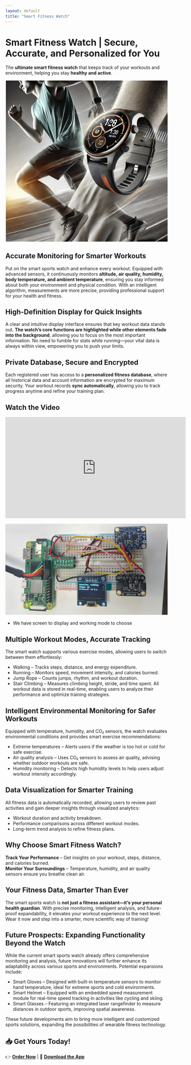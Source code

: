 ```yaml
---
layout: default
title: "Smart Fitness Watch"
---
```

# Smart Fitness Watch | Secure, Accurate, and Personalized for You
The **ultimate smart fitness watch** that keeps track of your workouts and environment, helping you stay **healthy and active**.

![Smartwatch Display](images/smartwatch_display.jpg)

## Accurate Monitoring for Smarter Workouts
Put on the smart sports watch and enhance every workout. Equipped with advanced sensors, it continuously monitors **altitude, air quality, humidity, body temperature, and ambient temperature**, ensuring you stay informed about both your environment and physical condition. With an intelligent algorithm, measurements are more precise, providing professional support for your health and fitness.

## High-Definition Display for Quick Insights
A clear and intuitive display interface ensures that key workout data stands out. **The watch’s core functions are highlighted while other elements fade into the background**, allowing you to focus on the most important information. No need to fumble for stats while running—your vital data is always within view, empowering you to push your limits.

## Private Database, Secure and Encrypted
Each registered user has access to a **personalized fitness database**, where all historical data and account information are encrypted for maximum security. Your workout records **sync automatically**, allowing you to track progress anytime and refine your training plan.

## Watch the Video
<iframe width="560" height="315" src="https://www.youtube.com/test" frameborder="0" allowfullscreen></iframe>

![Smartwatch Display](images/raspi.jpg)
- We have screen to display and working mode to choose

## Multiple Workout Modes, Accurate Tracking
The smart watch supports various exercise modes, allowing users to switch between them effortlessly:

- Walking – Tracks steps, distance, and energy expenditure.
- Running – Monitors speed, movement intensity, and calories burned.
- Jump Rope – Counts jumps, rhythm, and workout duration.
- Stair Climbing – Measures climbing height, stride, and time spent.
All workout data is stored in real-time, enabling users to analyze their performance and optimize training strategies.

## Intelligent Environmental Monitoring for Safer Workouts
Equipped with temperature, humidity, and CO₂ sensors, the watch evaluates environmental conditions and provides smart exercise recommendations:

- Extreme temperatures – Alerts users if the weather is too hot or cold for safe exercise.
- Air quality analysis – Uses CO₂ sensors to assess air quality, advising whether outdoor workouts are safe.
- Humidity monitoring – Detects high humidity levels to help users adjust workout intensity accordingly.

## Data Visualization for Smarter Training
All fitness data is automatically recorded, allowing users to review past activities and gain deeper insights through visualized analytics:

- Workout duration and activity breakdown.
- Performance comparisons across different workout modes.
- Long-term trend analysis to refine fitness plans.

## Why Choose Smart Fitness Watch?
**Track Your Performance** – Get insights on your workout, steps, distance, and calories burned.  
**Monitor Your Surroundings** – Temperature, humidity, and air quality sensors ensure you breathe clean air.  

## Your Fitness Data, Smarter Than Ever
The smart sports watch is **not just a fitness assistant—it’s your personal health guardian**. With precise monitoring, intelligent analysis, and future-proof expandability, it elevates your workout experience to the next level. Wear it now and step into a smarter, more scientific way of training!

## Future Prospects: Expanding Functionality Beyond the Watch
While the current smart sports watch already offers comprehensive monitoring and analysis, future innovations will further enhance its adaptability across various sports and environments. Potential expansions include:

- Smart Gloves – Designed with built-in temperature sensors to monitor hand temperature, ideal for extreme sports and cold environments.
- Smart Helmet – Equipped with an embedded speed measurement module for real-time speed tracking in activities like cycling and skiing.
- Smart Glasses – Featuring an integrated laser rangefinder to measure distances in outdoor sports, improving spatial awareness.

These future developments aim to bring more intelligent and customized sports solutions, expanding the possibilities of wearable fitness technology.

## 📥 Get Yours Today!
👉 **[Order Now](#)** | 📱 **[Download the App](#)**  
